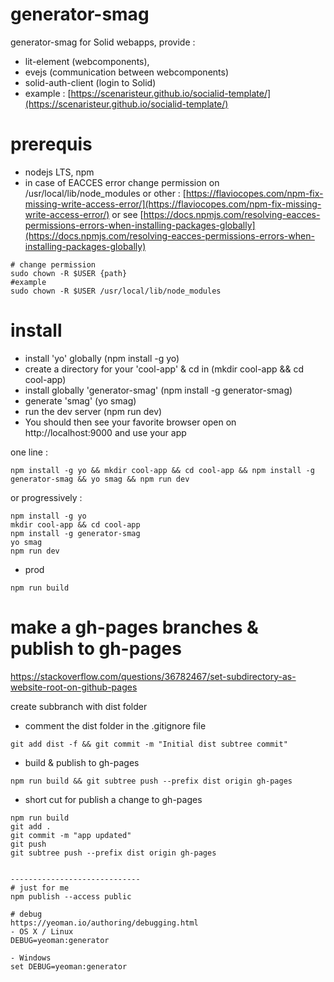 # generator-smag
generator-smag for Solid webapps, provide :
- lit-element (webcomponents),
- evejs (communication between webcomponents)
- solid-auth-client (login to Solid)
- example : [https://scenaristeur.github.io/socialid-template/](https://scenaristeur.github.io/socialid-template/)

# prerequis
- nodejs LTS, npm
- in case of EACCES error change permission on /usr/local/lib/node_modules or other : [https://flaviocopes.com/npm-fix-missing-write-access-error/](https://flaviocopes.com/npm-fix-missing-write-access-error/) or see [https://docs.npmjs.com/resolving-eacces-permissions-errors-when-installing-packages-globally](https://docs.npmjs.com/resolving-eacces-permissions-errors-when-installing-packages-globally)

```
# change permission
sudo chown -R $USER {path}
#example
sudo chown -R $USER /usr/local/lib/node_modules
```

# install
- install 'yo' globally (npm install -g yo)
- create a directory for your 'cool-app' & cd in (mkdir cool-app && cd cool-app)
- install globally 'generator-smag' (npm install -g generator-smag)
- generate 'smag' (yo smag)
- run the dev server (npm run dev)
- You should then see your favorite browser open on http://localhost:9000 and use your app

one line :
```
npm install -g yo && mkdir cool-app && cd cool-app && npm install -g generator-smag && yo smag && npm run dev

```
or progressively :
```
npm install -g yo
mkdir cool-app && cd cool-app
npm install -g generator-smag
yo smag
npm run dev

```

- prod

```
npm run build

```


# make a gh-pages branches & publish to gh-pages
https://stackoverflow.com/questions/36782467/set-subdirectory-as-website-root-on-github-pages

create subbranch with dist folder
- comment the dist folder in the .gitignore file

```
git add dist -f && git commit -m "Initial dist subtree commit"
```

- build & publish to gh-pages

```
npm run build && git subtree push --prefix dist origin gh-pages

```

- short cut for publish a change to gh-pages
```
npm run build
git add .
git commit -m "app updated"
git push
git subtree push --prefix dist origin gh-pages


-----------------------------
# just for me
npm publish --access public

# debug
https://yeoman.io/authoring/debugging.html
- OS X / Linux
DEBUG=yeoman:generator

- Windows
set DEBUG=yeoman:generator
